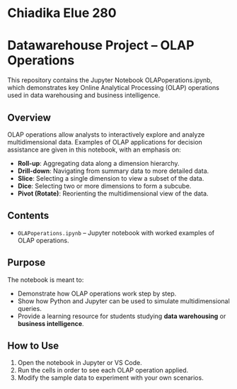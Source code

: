 # Chiadika Elue 280
# Datawarehouse Project – OLAP Operations

This repository contains the Jupyter Notebook OLAPoperations.ipynb, which demonstrates key Online Analytical Processing (OLAP) operations used in data warehousing and business intelligence.

## Overview
OLAP operations allow analysts to interactively explore and analyze multidimensional data.  Examples of OLAP applications for decision assistance are given in this notebook, with an emphasis on:

- **Roll-up**: Aggregating data along a dimension hierarchy.
- **Drill-down**: Navigating from summary data to more detailed data.
- **Slice**: Selecting a single dimension to view a subset of the data.
- **Dice**: Selecting two or more dimensions to form a subcube.
- **Pivot (Rotate)**: Reorienting the multidimensional view of the data.

## Contents
- `OLAPoperations.ipynb` – Jupyter notebook with worked examples of OLAP operations.


## Purpose
The notebook is meant to:
- Demonstrate how OLAP operations work step by step.
- Show how Python and Jupyter can be used to simulate multidimensional queries.
- Provide a learning resource for students studying **data warehousing** or **business intelligence**.

## How to Use
1. Open the notebook in Jupyter or VS Code.
2. Run the cells in order to see each OLAP operation applied.
3. Modify the sample data to experiment with your own scenarios.


